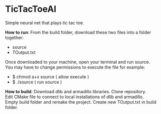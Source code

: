 # TicTacToeAI
Simple neural net that plays tic tac toe.

**How to run**:
From the build folder, download these two files into a folder together:
* source
* TOutput.txt

Once downloaded to your machine, open your terminal and run source.  
You may have to change permissions to execute the file for example:

* $ chmod a+x source		( allow execute )
* $ ./source			( run source )
  

**How to build**:
Download dlib and armadillo libraries. Clone repository.  
Edit CMake file to connect to local installations of dlib and armadillo.  
Empty build folder and remake the project. Create new TOutput.txt in build folder.
